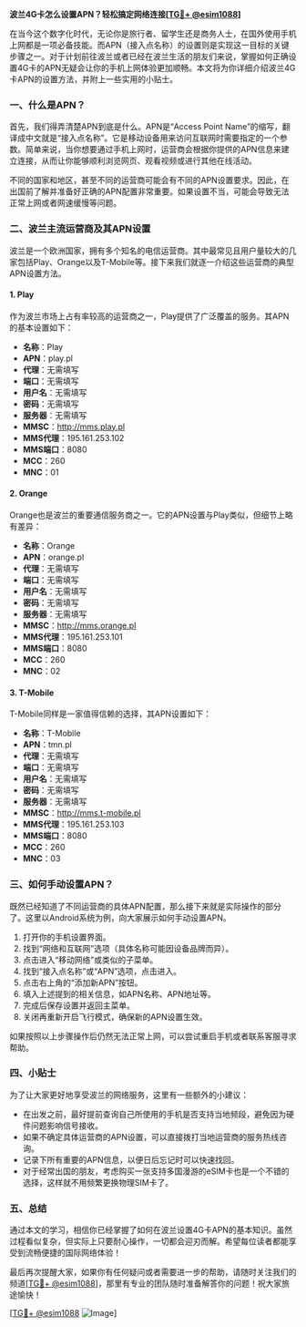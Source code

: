 **波兰4G卡怎么设置APN？轻松搞定网络连接[[TG💪+ @esim1088](https://t.me/s/esim1088)]**

在当今这个数字化时代，无论你是旅行者、留学生还是商务人士，在国外使用手机上网都是一项必备技能。而APN（接入点名称）的设置则是实现这一目标的关键步骤之一。对于计划前往波兰或者已经在波兰生活的朋友们来说，掌握如何正确设置4G卡的APN无疑会让你的手机上网体验更加顺畅。本文将为你详细介绍波兰4G卡APN的设置方法，并附上一些实用的小贴士。

### 一、什么是APN？

首先，我们得弄清楚APN到底是什么。APN是“Access Point Name”的缩写，翻译成中文就是“接入点名称”。它是移动设备用来访问互联网时需要指定的一个参数。简单来说，当你想要通过手机上网时，运营商会根据你提供的APN信息来建立连接，从而让你能够顺利浏览网页、观看视频或进行其他在线活动。

不同的国家和地区，甚至不同的运营商可能会有不同的APN设置要求。因此，在出国前了解并准备好正确的APN配置非常重要。如果设置不当，可能会导致无法正常上网或者网速缓慢等问题。

### 二、波兰主流运营商及其APN设置

波兰是一个欧洲国家，拥有多个知名的电信运营商。其中最常见且用户量较大的几家包括Play、Orange以及T-Mobile等。接下来我们就逐一介绍这些运营商的典型APN设置方法。

#### 1. Play
作为波兰市场上占有率较高的运营商之一，Play提供了广泛覆盖的服务。其APN的基本设置如下：

- **名称**：Play
- **APN**：play.pl
- **代理**：无需填写
- **端口**：无需填写
- **用户名**：无需填写
- **密码**：无需填写
- **服务器**：无需填写
- **MMSC**：http://mms.play.pl
- **MMS代理**：195.161.253.102
- **MMS端口**：8080
- **MCC**：260
- **MNC**：01

#### 2. Orange
Orange也是波兰的重要通信服务商之一。它的APN设置与Play类似，但细节上略有差异：

- **名称**：Orange
- **APN**：orange.pl
- **代理**：无需填写
- **端口**：无需填写
- **用户名**：无需填写
- **密码**：无需填写
- **服务器**：无需填写
- **MMSC**：http://mms.orange.pl
- **MMS代理**：195.161.253.101
- **MMS端口**：8080
- **MCC**：260
- **MNC**：02

#### 3. T-Mobile
T-Mobile同样是一家值得信赖的选择，其APN设置如下：

- **名称**：T-Mobile
- **APN**：tmn.pl
- **代理**：无需填写
- **端口**：无需填写
- **用户名**：无需填写
- **密码**：无需填写
- **服务器**：无需填写
- **MMSC**：http://mms.t-mobile.pl
- **MMS代理**：195.161.253.103
- **MMS端口**：8080
- **MCC**：260
- **MNC**：03

### 三、如何手动设置APN？

既然已经知道了不同运营商的具体APN配置，那么接下来就是实际操作的部分了。这里以Android系统为例，向大家展示如何手动设置APN。

1. 打开你的手机设置界面。
2. 找到“网络和互联网”选项（具体名称可能因设备品牌而异）。
3. 点击进入“移动网络”或类似的子菜单。
4. 找到“接入点名称”或“APN”选项，点击进入。
5. 点击右上角的“添加新APN”按钮。
6. 填入上述提到的相关信息，如APN名称、APN地址等。
7. 完成后保存设置并返回主菜单。
8. 关闭再重新开启飞行模式，确保新的APN设置生效。

如果按照以上步骤操作后仍然无法正常上网，可以尝试重启手机或者联系客服寻求帮助。

### 四、小贴士

为了让大家更好地享受波兰的网络服务，这里有一些额外的小建议：

- 在出发之前，最好提前查询自己所使用的手机是否支持当地频段，避免因为硬件问题影响信号接收。
- 如果不确定具体运营商的APN设置，可以直接拨打当地运营商的服务热线咨询。
- 记录下所有重要的APN信息，以便日后忘记时可以快速找回。
- 对于经常出国的朋友，考虑购买一张支持多国漫游的eSIM卡也是一个不错的选择，这样就不用频繁更换物理SIM卡了。

### 五、总结

通过本文的学习，相信你已经掌握了如何在波兰设置4G卡APN的基本知识。虽然过程看似复杂，但实际上只要耐心操作，一切都会迎刃而解。希望每位读者都能享受到流畅便捷的国际网络体验！

最后再次提醒大家，如果你有任何疑问或者需要进一步的帮助，请随时关注我们的频道[[TG💪+ @esim1088](https://t.me/s/esim1088)]，那里有专业的团队随时准备解答你的问题！祝大家旅途愉快！

[[TG💪+ @esim1088](https://t.me/s/esim1088) ![Image](https://i.postimg.cc/4NQfJmqS/Snipaste-2025-05-13-00-14-12.png)]